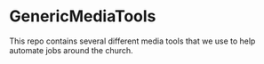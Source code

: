 # GenericMediaTools
This repo contains several different media tools that we use to help automate jobs around the church.

